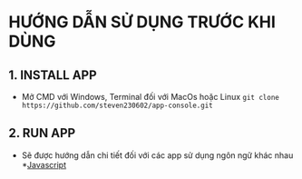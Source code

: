# HƯỚNG DẪN SỬ DỤNG TRƯỚC KHI DÙNG

## 1. INSTALL APP
* Mở CMD với Windows, Terminal đối với MacOs hoặc Linux
   ```git clone https://github.com/steven230602/app-console.git```
## 2. RUN APP
* Sẽ được hướng dẫn chi tiết đối với các app sử dụng ngôn ngữ khác nhau
 *[Javascript](https://github.com/steven230602/app-console/tree/master/javascript)
  
